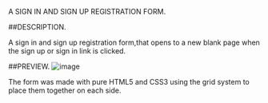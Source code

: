A SIGN IN AND SIGN UP REGISTRATION FORM.


##DESCRIPTION.

A sign in and sign up registration form,that opens to a new blank page when the sign up or sign in link is clicked.

##PREVIEW.
 ![image](https://user-images.githubusercontent.com/110998653/200670909-eb1c1a85-073d-4daa-b0e6-b31ee9618543.png)


The form was made with pure HTML5 and CSS3 using the grid system to place them together on each side.
